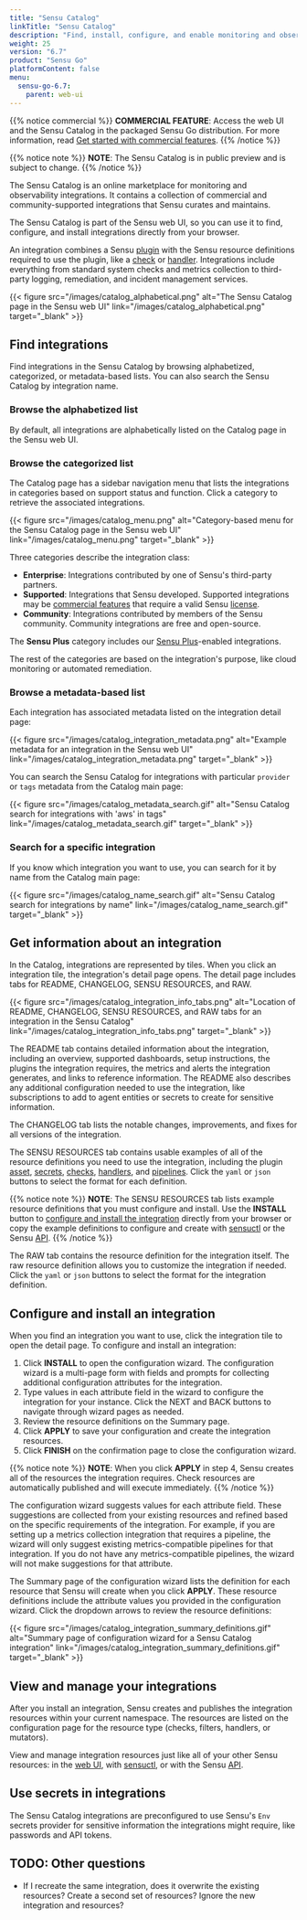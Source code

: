 ```yaml
---
title: "Sensu Catalog"
linkTitle: "Sensu Catalog"
description: "Find, install, configure, and enable monitoring and observability integrations in Sensu's online marketplace, the Sensu Catalog."
weight: 25
version: "6.7"
product: "Sensu Go"
platformContent: false
menu:
  sensu-go-6.7:
    parent: web-ui
---
```


{{% notice commercial %}}
**COMMERCIAL FEATURE**: Access the web UI and the Sensu Catalog in the packaged Sensu Go distribution.
For more information, read [Get started with commercial features](../../commercial/).
{{% /notice %}}

{{% notice note %}}
**NOTE**: The Sensu Catalog is in public preview and is subject to change.
{{% /notice %}}

The Sensu Catalog is an online marketplace for monitoring and observability integrations.
It contains a collection of commercial and community-supported integrations that Sensu curates and maintains.

The Sensu Catalog is part of the Sensu web UI, so you can use it to find, configure, and install integrations directly from your browser.

An integration combines a Sensu [plugin][1] with the Sensu resource definitions required to use the plugin, like a [check][2] or [handler][3].
Integrations include everything from standard system checks and metrics collection to third-party logging, remediation, and incident management services.

{{< figure src="/images/catalog_alphabetical.png" alt="The Sensu Catalog page in the Sensu web UI" link="/images/catalog_alphabetical.png" target="_blank" >}}

## Find integrations

Find integrations in the Sensu Catalog by browsing alphabetized, categorized, or metadata-based lists.
You can also search the Sensu Catalog by integration name.

### Browse the alphabetized list

By default, all integrations are alphabetically listed on the Catalog page in the Sensu web UI.

### Browse the categorized list

The Catalog page has a sidebar navigation menu that lists the integrations in categories based on support status and function.
Click a category to retrieve the associated integrations.

{{< figure src="/images/catalog_menu.png" alt="Category-based menu for the Sensu Catalog page in the Sensu web UI" link="/images/catalog_menu.png" target="_blank" >}}

Three categories describe the integration class:
- **Enterprise**: Integrations contributed by one of Sensu's third-party partners.
- **Supported**: Integrations that Sensu developed. Supported integrations may be [commercial features][7] that require a valid Sensu [license][8].
- **Community**: Integrations contributed by members of the Sensu community. Community integrations are free and open-source.

The **Sensu Plus** category includes our [Sensu Plus][12]-enabled integrations.

The rest of the categories are based on the integration's purpose, like cloud monitoring or automated remediation.

### Browse a metadata-based list

Each integration has associated metadata listed on the integration detail page:

{{< figure src="/images/catalog_integration_metadata.png" alt="Example metadata for an integration in the Sensu web UI" link="/images/catalog_integration_metadata.png" target="_blank" >}}

You can search the Sensu Catalog for integrations with particular `provider` or `tags` metadata from the Catalog main page:

{{< figure src="/images/catalog_metadata_search.gif" alt="Sensu Catalog search for integrations with 'aws' in tags" link="/images/catalog_metadata_search.gif" target="_blank" >}}

### Search for a specific integration

If you know which integration you want to use, you can search for it by name from the Catalog main page:

{{< figure src="/images/catalog_name_search.gif" alt="Sensu Catalog search for integrations by name" link="/images/catalog_name_search.gif" target="_blank" >}}

## Get information about an integration

In the Catalog, integrations are represented by tiles.
When you click an integration tile, the integration's detail page opens.
The detail page includes tabs for README, CHANGELOG, SENSU RESOURCES, and RAW.

{{< figure src="/images/catalog_integration_info_tabs.png" alt="Location of README, CHANGELOG, SENSU RESOURCES, and RAW tabs for an integration in the Sensu Catalog" link="/images/catalog_integration_info_tabs.png" target="_blank" >}}

The README tab contains detailed information about the integration, including an overview, supported dashboards, setup instructions, the plugins the integration requires, the metrics and alerts the integration generates, and links to reference information.
The README also describes any additional configuration needed to use the integration, like subscriptions to add to agent entities or secrets to create for sensitive information.

The CHANGELOG tab lists the notable changes, improvements, and fixes for all versions of the integration. 

The SENSU RESOURCES tab contains usable examples of all of the resource definitions you need to use the integration, including the plugin [asset][4], [secrets][5], [checks][2], [handlers][3], and [pipelines][6].
Click the `yaml` or `json` buttons to select the format for each definition.

{{% notice note %}}
**NOTE**: The SENSU RESOURCES tab lists example resource definitions that you must configure and install.
Use the **INSTALL** button to [configure and install the integration](#configure-and-install-an-integration) directly from your browser or copy the example definitions to configure and create with [sensuctl](../../sensuctl/create-manage-resources/) or the Sensu [API](../../api/).
{{% /notice %}}

The RAW tab contains the resource definition for the integration itself.
The raw resource definition allows you to customize the integration if needed.
Click the `yaml` or `json` buttons to select the format for the integration definition.

## Configure and install an integration

When you find an integration you want to use, click the integration tile to open the detail page.
To configure and install an integration:

1. Click **INSTALL** to open the configuration wizard.
The configuration wizard is a multi-page form with fields and prompts for collecting additional configuration attributes for the integration.
2. Type values in each attribute field in the wizard to configure the integration for your instance.
Click the NEXT and BACK buttons to navigate through wizard pages as needed.
3. Review the resource definitions on the Summary page.
4. Click **APPLY** to save your configuration and create the integration resources.
5. Click **FINISH** on the confirmation page to close the configuration wizard.

{{% notice note %}}
**NOTE**: When you click **APPLY** in step 4, Sensu creates all of the resources the integration requires.
Check resources are automatically published and will execute immediately.
{{% /notice %}}

The configuration wizard suggests values for each attribute field.
These suggestions are collected from your existing resources and refined based on the specific requirements of the integration.
For example, if you are setting up a metrics collection integration that requires a pipeline, the wizard will only suggest existing metrics-compatible pipelines for that integration.
If you do not have any metrics-compatible pipelines, the wizard will not make suggestions for that attribute.

The Summary page of the configuration wizard lists the definition for each resource that Sensu will create when you click **APPLY**.
These resource definitions include the attribute values you provided in the configuration wizard.
Click the dropdown arrows to review the resource definitions:

{{< figure src="/images/catalog_integration_summary_definitions.gif" alt="Summary page of configuration wizard for a Sensu Catalog integration" link="/images/catalog_integration_summary_definitions.gif" target="_blank" >}}

## View and manage your integrations

After you install an integration, Sensu creates and publishes the integration resources within your current namespace.
The resources are listed on the configuration page for the resource type (checks, filters, handlers, or mutators).

View and manage integration resources just like all of your other Sensu resources: in the [web UI][9], with [sensuctl][10], or with the Sensu [API][11].

## Use secrets in integrations

The Sensu Catalog integrations are preconfigured to use Sensu's `Env` secrets provider for sensitive information the integrations might require, like passwords and API tokens.

## TODO: Other questions

- If I recreate the same integration, does it overwrite the existing resources? Create a second set of resources? Ignore the new integration and resources?


[1]: ../../plugins/plugins/
[2]: ../../observability-pipeline/observe-schedule/checks/
[3]: ../../observability-pipeline/observe-process/handlers/
[4]: ../../plugins/assets/
[5]: ../../operations/manage-secrets/secrets/
[6]: ../../observability-pipeline/observe-process/pipelines/
[7]: ../../commercial/
[8]: ../../operations/maintain-sensu/license/
[9]: ../view-manage-resources/
[10]: ../../sensuctl/create-manage-resources/
[11]: ../../api/
[12]: ../../sensu-plus/
